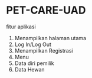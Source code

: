 # PET-CARE-UAD

fitur aplikasi

1.  Menampilkan halaman utama
2.  Log In/Log Out
3.  Menampilkan Registrasi
3.  Menu
5.  Data diri pemilik
6.  Data Hewan
